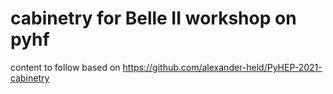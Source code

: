 # cabinetry for Belle II workshop on pyhf

content to follow based on https://github.com/alexander-held/PyHEP-2021-cabinetry
